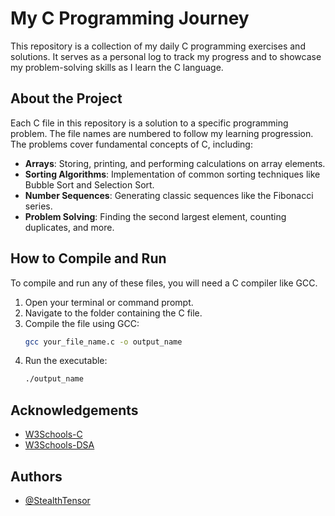 # My C Programming Journey

This repository is a collection of my daily C programming exercises and solutions. It serves as a personal log to track my progress and to showcase my problem-solving skills as I learn the C language.

## About the Project

Each C file in this repository is a solution to a specific programming problem. The file names are numbered to follow my learning progression. The problems cover fundamental concepts of C, including:

- **Arrays**: Storing, printing, and performing calculations on array elements.
- **Sorting Algorithms**: Implementation of common sorting techniques like Bubble Sort and Selection Sort.
- **Number Sequences**: Generating classic sequences like the Fibonacci series.
- **Problem Solving**: Finding the second largest element, counting duplicates, and more.



## How to Compile and Run

To compile and run any of these files, you will need a C compiler like GCC.

1.  Open your terminal or command prompt.
2.  Navigate to the folder containing the C file.
3.  Compile the file using GCC:
    ```bash
    gcc your_file_name.c -o output_name
    ```
4.  Run the executable:
    ```bash
    ./output_name
    ```

## Acknowledgements

-   [W3Schools-C](https://www.w3schools.com/c/index.php)
-   [W3Schools-DSA](https://www.w3schools.com/dsa/index.php)

## Authors

-   [@StealthTensor](https://github.com/StealthTensor)
